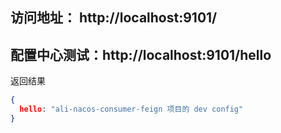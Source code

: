 ## 访问地址： http://localhost:9101/

## 配置中心测试：http://localhost:9101/hello

返回结果
```json
{
  hello: "ali-nacos-consumer-feign 项目的 dev config"
}
```